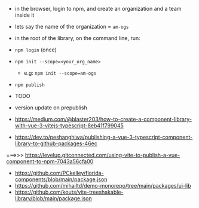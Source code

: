 - in the browser, login to npm, and create an organization and a team inside it
- lets say the name of the organization = `am-ogs`

- in the root of the library, on the command line, run:
- `npm login` (once)
- `npm init --scope=<your_org_name>`
    - e.g: `npm init --scope=am-ogs`

- `npm publish`


- TODO
- version update on prepublish


- https://medium.com/@blaster203/how-to-create-a-component-library-with-vue-3-vitejs-typescript-8eb41f799045
- https://dev.to/peshanghiwa/publishing-a-vue-3-typescript-component-library-to-github-packages-46ec

===>>> https://levelup.gitconnected.com/using-vite-to-publish-a-vue-component-to-npm-7043a56cfa00

- https://github.com/PCkelley/florida-components/blob/main/package.json
- https://github.com/mihailtd/demo-monorepo/tree/main/packages/ui-lib
- https://github.com/kouts/vite-treeshakable-library/blob/main/package.json